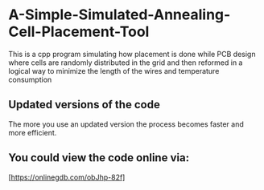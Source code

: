 # A-Simple-Simulated-Annealing-Cell-Placement-Tool
This is a cpp program simulating how placement is done while PCB design where cells are randomly distributed in the grid and then reformed in a logical way to minimize the length of the wires and temperature consumption


## Updated versions of the code 
The more you use an updated version the process becomes faster and more efficient. 

## You could view the code online via: 
[https://onlinegdb.com/obJhp-82f]
